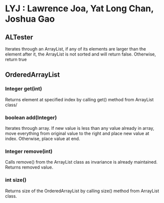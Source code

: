 # LYJ : Lawrence Joa, Yat Long Chan, Joshua Gao
## ALTester
Iterates through an ArrayList, if any of its elements are larger than the element after it, the ArrayList is not sorted and will return false. Otherwise, return true

## OrderedArrayList

### Integer get(int) 
Returns element at specified index by calling get() method from ArrayList class/

### boolean add(Integer)
Iterates through array. If new value is less than any value already in array, move everything from original value to the right and place new value at index. Otherwise, place value at end.

### Integer remove(int) 
Calls remove() from the ArrayList class as invariance is already maintained. Returns removed value.

### int size()
Returns size of the OrderedArrayList by calling size() method from ArrayList class.

